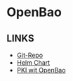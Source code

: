 OpenBao
=======

LINKS
-----

- [Git-Repo](https://github.com/openbao)
- [Helm Chart](https://github.com/openbao/openbao-helm/tree/main)
- [PKI wit OpenBao](https://openbao.org/docs/secrets/pki/)